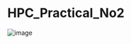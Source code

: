 # HPC_Practical_No2


![image](https://user-images.githubusercontent.com/82174253/191808185-1778bcc5-3d04-4edf-b477-4e57ed91728c.png)

